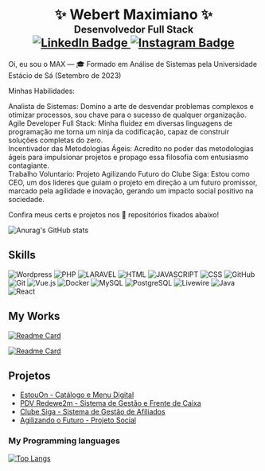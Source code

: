   <h1 align="center">✨ Webert Maximiano ✨<br/>
  <sup>
    <sup>Desenvolvedor Full Stack</sup>
    <br/>
    <a href="https://www.linkedin.com/in/webert-maximiano/">
      <img alt="LinkedIn Badge" src="https://img.shields.io/badge/-LinkedIn-blue?&logo=Linkedin&logoColor=fefefe"/>
    </a>
    <a href="https://www.instagram.com/webertcoach/">
      <img alt="Instagram Badge" src="https://img.shields.io/badge/-Instagram-8134af?&logoColor=fefefe&logo=instagram"/>
    </a>
  </sup>
  </h1>
<p>
  Oi, eu sou o MAX — 🎓 Formado em Análise de Sistemas pela Universidade Estácio de Sá (Setembro de 2023)<br/>
   
  Minhas Habilidades: <br/>

  Analista de Sistemas: Domino a arte de desvendar problemas complexos e otimizar processos, sou chave para o sucesso de qualquer organização. <br/>
  Agile Developer Full Stack: Minha fluidez em diversas linguagens de programação me torna um ninja da codificação, capaz de construir soluções completas do zero. <br/>
  Incentivador das Metodologias Ágeis: Acredito no poder das metodologias ágeis para impulsionar projetos e propago essa filosofia com entusiasmo contagiante.<br/>
  Trabalho Voluntario: Projeto Agilizando Futuro do Clube Siga: Estou como CEO, um dos lideres que guiam o projeto em direção a um futuro promissor, marcado pela       agilidade e inovação, gerando um impacto social positivo na sociedade.<br/>

  Confira meus certs e projetos nos 📌 repositórios fixados abaixo!
</p>

![Anurag's GitHub stats](https://github-readme-stats.vercel.app/api?username=webertmaximiano&show_icons=true&theme=chartreuse-dark)
## Skills
![Wordpress](https://img.shields.io/badge/Wordpress-21759B?style=for-the-badge&logo=wordpress&logoColor=white)
![PHP](https://img.shields.io/badge/PHP-777BB4?style=for-the-badge&logo=php&logoColor=white)
![LARAVEL](https://img.shields.io/badge/Laravel-FF2D20?style=for-the-badge&logo=laravel&logoColor=white)
![HTML](https://img.shields.io/badge/HTML5-E34F26?style=for-the-badge&logo=html5&logoColor=white)
![JAVASCRIPT](https://img.shields.io/badge/JavaScript-323330?style=for-the-badge&logo=javascript&logoColor=F7DF1E)
![CSS](https://img.shields.io/badge/CSS3-1572B6?style=for-the-badge&logo=css3&logoColor=white)
![GitHub](https://img.shields.io/badge/GitHub-100000?style=for-the-badge&logo=github&logoColor=white)
![Git](https://img.shields.io/badge/GIT-E44C30?style=for-the-badge&logo=git&logoColor=white)
![Vue.js](https://img.shields.io/badge/-Vue-4fc08d?style=for-the-badge&logo=Vue.js&logoColor=fff)
![Docker](https://img.shields.io/badge/Docker-2496ED?style=for-the-badge&logo=docker&logoColor=white)
![MySQL](https://img.shields.io/badge/mysql-00000f.svg?style=for-the-badge&logo=mysql&logoColor=white)
![PostgreSQL](https://img.shields.io/badge/postgres-%23316192.svg?style=for-the-badge&logo=postgresql&logoColor=white)
![Livewire](https://img.shields.io/badge/livewire-4e56a6?style=for-the-badge&logo=livewire&logoColor=white)
![Java](https://img.shields.io/badge/java-%23ED8B00.svg?style=for-the-badge&logo=java&logoColor=white)
![React](https://img.shields.io/badge/React-61DAFB?style=for-the-badge&logo=react&logoColor=white)

  
## My Works
[![Readme Card](https://github-readme-stats.vercel.app/api/pin/?username=webertmaximiano&repo=ecommerce&theme=chartreuse-dark)](https://github.com/webertmaximiano/ecommerce)

[![Readme Card](https://github-readme-stats.vercel.app/api/pin/?username=webertmaximiano&repo=laravel-avancado&theme=chartreuse-dark)](https://github.com/webertmaximiano/laravel-avancado)

## Projetos
- [EstouOn - Catálogo e Menu Digital](https://estouon.app.br)
- [PDV Redewe2m - Sistema de Gestão e Frente de Caixa](https://pdv.redewe2m.com.br)
- [Clube Siga - Sistema de Gestão de Afiliados](https://app.clubesiga.com.br)
- [Agilizando o Futuro - Projeto Social ](https://agilizando.clubesiga.com.br)


### My Programming languages
[![Top Langs](https://github-readme-stats.vercel.app/api/top-langs/?username=webertmaximiano&theme=chartreuse-dark)](https://github.com/anuraghazra/github-readme-stats)
